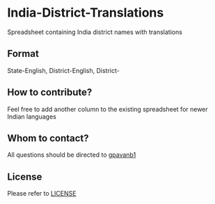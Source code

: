 # India-District-Translations
Spreadsheet containing India district names with translations

## Format

State-English, District-English, District-<Language>

## How to contribute?

Feel free to add another column to the existing spreadsheet for newer Indian languages

## Whom to contact?

All questions should be directed to [gpavanb1](https://github.com/gpavanb1)

## License

Please refer to [LICENSE](license.txt)
